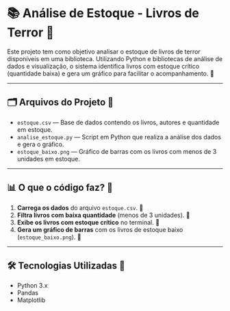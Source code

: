 # 📚 Análise de Estoque - Livros de Terror 💜

Este projeto tem como objetivo analisar o estoque de livros de terror disponíveis em uma biblioteca. Utilizando Python e bibliotecas de análise de dados e visualização, o sistema identifica livros com estoque crítico (quantidade baixa) e gera um gráfico para facilitar o acompanhamento. 💜

---

## 🗂️ Arquivos do Projeto 💜

- `estoque.csv` — Base de dados contendo os livros, autores e quantidade em estoque.
- `analise_estoque.py` — Script em Python que realiza a análise dos dados e gera o gráfico.
- `estoque_baixo.png` — Gráfico de barras com os livros com menos de 3 unidades em estoque.

---

## 📊 O que o código faz? 💜

1. **Carrega os dados** do arquivo `estoque.csv`. 💜  
2. **Filtra livros com baixa quantidade** (menos de 3 unidades). 💜  
3. **Exibe os livros com estoque crítico** no terminal. 💜  
4. **Gera um gráfico de barras** com os livros de estoque baixo (`estoque_baixo.png`). 💜

---

## 🛠️ Tecnologias Utilizadas 💜

- Python 3.x  
- Pandas  
- Matplotlib  
